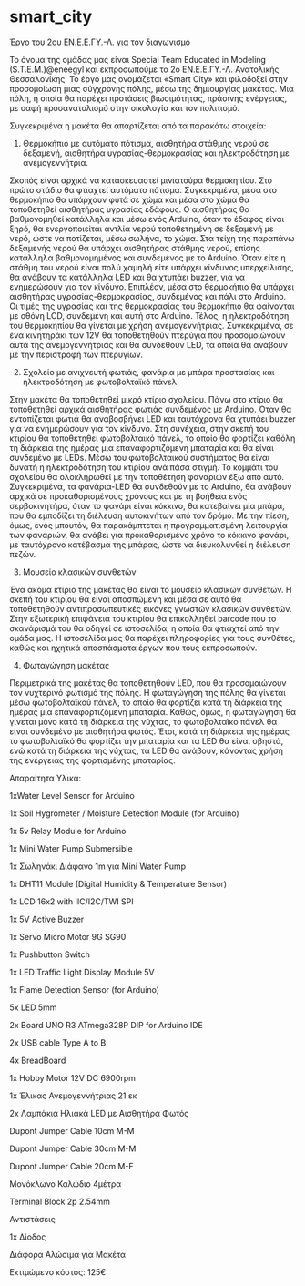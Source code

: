 # smart_city
Έργο του 2ου ΕΝ.Ε.Ε.ΓΥ.-Λ. για τον διαγωνισμό

Το όνομα της ομάδας μας είναι Special Team Educated in Modeling (S.T.E.M.)@eneegyl και εκπροσωπούμε το 2ο ΕΝ.Ε.Ε.ΓΥ.-Λ. Ανατολικής Θεσσαλονίκης. Το έργο μας ονομάζεται «Smart City» και φιλοδοξεί στην προσομοίωση μιας σύγχρονης πόλης, μέσω της δημιουργίας μακέτας. Μια πόλη, η οποία θα παρέχει προτάσεις βιωσιμότητας, πράσινης ενέργειας, με σαφή προσανατολισμό στην οικολογία και τον πολιτισμό.

Συγκεκριμένα η μακέτα θα απαρτίζεται από τα παρακάτω στοιχεία:

1. Θερμοκήπιο με αυτόματο πότισμα, αισθητήρα στάθμης νερού σε δεξαμενή, αισθητήρα υγρασίας-θερμοκρασίας και ηλεκτροδότηση με ανεμογεννήτρια.
  
Σκοπός είναι αρχικά να κατασκευαστεί μινιατούρα θερμοκηπίου. Στο πρώτο στάδιο θα φτιαχτεί αυτόματο πότισμα. Συγκεκριμένα, μέσα στο θερμοκήπιο θα υπάρχουν φυτά σε χώμα και μέσα στο χώμα θα τοποθετηθεί αισθητήρας υγρασίας εδάφους. Ο αισθητήρας θα βαθμονομηθεί κατάλληλα και μέσω ενός Arduino, όταν το έδαφος είναι ξηρό, θα ενεργοποιείται αντλία νερού τοποθετημένη σε δεξαμενή με νερό, ώστε να ποτίζεται, μέσω σωλήνα, το χώμα.
Στα τείχη της παραπάνω δεξαμενής νερού θα υπάρχει αισθητήρας στάθμης νερού, επίσης κατάλληλα βαθμονομημένος και συνδεμένος με το Arduino. Όταν είτε η στάθμη του νερού είναι πολύ χαμηλή είτε υπάρχει κίνδυνος υπερχείλισης, θα ανάβουν τα κατάλληλα LED και θα χτυπάει buzzer, για να ενημερώσουν για τον κίνδυνο.
Επιπλέον, μέσα στο θερμοκήπιο θα υπάρχει αισθητήρας υγρασίας-θερμοκρασίας, συνδεμένος και πάλι στο Arduino. Οι τιμές της υγρασίας και της θερμοκρασίας του θερμοκήπιο θα φαίνονται με οθόνη LCD, συνδεμένη και αυτή στο Arduino.
Τέλος, η ηλεκτροδότηση του θερμοκηπίου θα γίνεται με χρήση ανεμογεννήτριας. Συγκεκριμένα, σε ένα κινητηράκι των 12V θα τοποθετηθούν πτερύγια που προσομοιώνουν αυτά της ανεμογεννήτριας και θα συνδεθούν LED, τα οποία θα ανάβουν με την περιστροφή των πτερυγίων.

2. Σχολείο με ανιχνευτή φωτιάς, φανάρια με μπάρα προστασίας και ηλεκτροδότηση με φωτοβολταϊκό πάνελ
   
Στην μακέτα θα τοποθετηθεί μικρό κτίριο σχολείου. Πάνω στο κτίριο θα τοποθετηθεί αρχικά αισθητήρας φωτιάς συνδεμένος με Arduino. Όταν θα εντοπίζεται φωτιά θα αναβοσβήνει LED και ταυτόχρονα θα χτυπάει buzzer για να ενημερώσουν για τον κίνδυνο.  Στη συνέχεια, στην σκεπή του κτιρίου θα τοποθετηθεί φωτοβολταικό πάνελ, το οποίο θα φορτίζει καθόλη τη διάρκεια της ημέρας μια επαναφορτιζόμενη μπαταρία και θα είναι συνδεμένο με LEDs. Μέσω του φωτοβολταικού συστήματος θα είναι δυνατή η ηλεκτροδότηση του κτιρίου ανά πάσα στιγμή.
Το κομμάτι του σχολείου θα ολοκληρωθεί με την τοποθέτηση φαναριών έξω από αυτό. Συγκεκριμένα, τα φανάρια-LED θα συνδεθούν με το Arduino, θα ανάβουν αρχικά σε προκαθορισμένους χρόνους και με τη βοήθεια ενός σερβοκινητήρα, όταν το φανάρι είναι κόκκινο, θα κατεβαίνει μία μπάρα, που θα εμποδίζει τη διέλευση αυτοκινήτων από τον δρόμο. Με την πίεση, όμως, ενός μπουτόν, θα παρακάμπτεται η προγραμματισμένη λειτουργία των φαναριών, θα ανάβει για προκαθορισμένο χρόνο το κόκκινο φανάρι, με ταυτόχρονο κατέβασμα της μπάρας, ώστε να διευκολυνθεί η διέλευση πεζών.

3. Μουσείο κλασικών συνθετών
   
Ένα ακόμα κτίριο της μακέτας θα είναι το μουσείο κλασικών συνθετών. Η σκεπή του κτιρίου θα είναι αποσπώμενη και μέσα σε αυτό θα τοποθετηθούν αντιπροσωπευτικές εικόνες γνωστών κλασικών συνθετών. Στην εξωτερική επιφάνεια του κτιρίου θα επικολληθεί barcode που το σκανάρισμά του θα οδηγεί σε ιστοσελίδα, η οποία θα φτιαχτεί από την ομάδα μας. Η ιστοσελίδα μας θα παρέχει πληροφορίες για τους συνθέτες, καθώς και ηχητικά αποσπάσματα έργων που τους εκπροσωπούν.

4. Φωταγώγηση μακέτας
   
Περιμετρικά της μακέτας θα τοποθετηθούν LED, που θα προσομοιώνουν τον νυχτερινό φωτισμό της πόλης. Η φωταγώγηση της πόλης θα γίνεται μέσω φωτοβολταϊκού πάνελ, το οποίο θα φορτίζει κατά τη διάρκεια της ημέρας μια επαναφορτιζόμενη μπαταρία. Καθώς, όμως, η φωταγώγηση θα γίνεται μόνο κατά τη διάρκεια της νύχτας, το φωτοβολταϊκο πάνελ θα είναι συνδεμένο με αισθητήρα φωτός. Έτσι, κατά τη διάρκεια της ημέρας το φωτοβολταϊκό θα φορτίζει την μπαταρία και τα LED  θα είναι σβηστά, ενώ κατά τη διάρκεια της νύχτας, τα LED θα ανάβουν, κάνοντας χρήση της ενέργειας της φορτισμένης μπαταρίας.




Απαραίτητα Υλικά:

1xWater Level Sensor for Arduino

1x Soil Hygrometer / Moisture Detection Module (for Arduino)

1x 5v Relay Module for Arduino

1x Mini Water Pump Submersible

1x Σωληνάκι Διάφανο 1m για Mini Water Pump

1x DHT11 Module (Digital Humidity & Temperature Sensor)

1x LCD 16x2 with IIC/I2C/TWI SPI

1x 5V Active Buzzer

1x Servo Micro Motor 9G SG90

1x Pushbutton Switch

1x LED Traffic Light Display Module 5V

1x Flame Detection Sensor (for Arduino)

5x LED  5mm

2x Board UNO R3 ATmega328P DIP for Arduino IDE

2x USB cable Type A to B

4x BreadBoard

1x Hobby Motor 12V DC 6900rpm

1x Έλικας Ανεμογεννήτριας 21 εκ

2x Λαμπάκια Ηλιακά LED με Αισθητήρα Φωτός

Dupont Jumper Cable 10cm M-M

Dupont Jumper Cable 30cm M-M

Dupont Jumper Cable 20cm M-F

Μονόκλωνο Καλώδιο 4μέτρα

Terminal Block 2p 2.54mm

Αντιστάσεις

1x Δίοδος

Διάφορα Αλώσιμα για Μακέτα

Εκτιμώμενο κόστος: 125€
